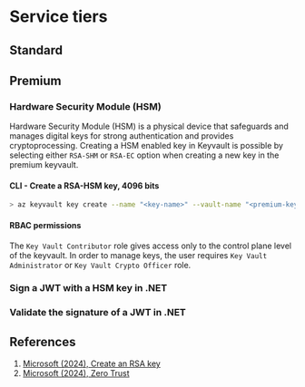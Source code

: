# Service tiers
## Standard

## Premium 

###  Hardware Security Module (HSM)

Hardware Security Module (HSM) is a physical device that safeguards and manages digital keys for strong authentication and provides cryptoprocessing. Creating a HSM enabled key in Keyvault is possible by selecting either `RSA-SHM` or `RSA-EC` option when creating a new key in the premium keyvault.

#### CLI - Create a RSA-HSM key, 4096 bits

```sh
> az keyvault key create --name "<key-name>" --vault-name "<premium-keyvault-name>" --kty "RSA-HSM" --size 4096 --protection "hsm"
```

#### RBAC permissions

The `Key Vault Contributor` role gives access only to the control plane level of the keyvault. In order to manage keys,
the user requires `Key Vault Administrator` or `Key Vault Crypto Officer` role.

### Sign a JWT with a HSM key in .NET

### Validate the signature of a JWT in .NET

## References

1. [Microsoft (2024), Create an RSA key][1]
2. [Microsoft (2024), Zero Trust][2]

[1]: https://learn.microsoft.com/en-us/azure/key-vault/managed-hsm/key-management#create-an-hsm-key
[2]: https://learn.microsoft.com/en-us/security/zero-trust/zero-trust-overview